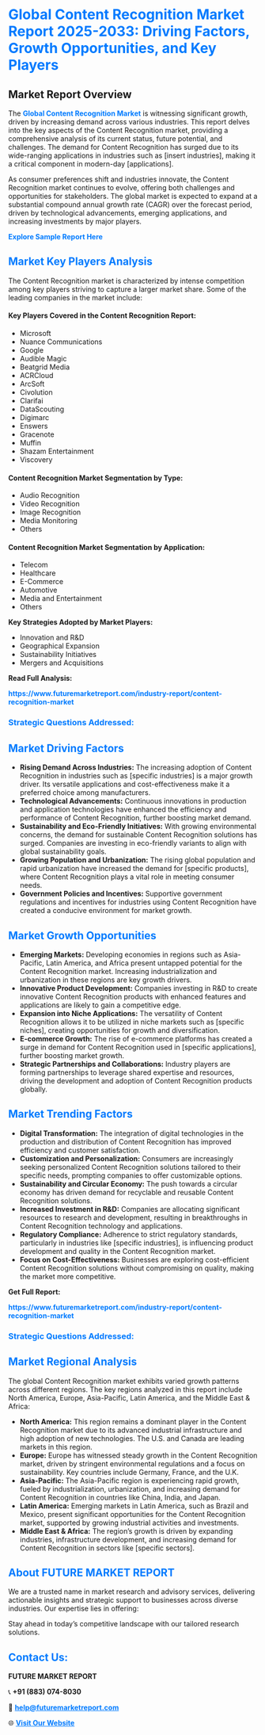 <h1 style="color: #007BFF;">Global Content Recognition Market Report 2025-2033: Driving Factors, Growth Opportunities, and Key Players</h1>

<section id="overview">
<h2>Market Report Overview</h2>
<p>The <a href="https://www.futuremarketreport.com/industry-report/content-recognition-market" style="color: #007BFF; text-decoration: none;"><strong>Global Content Recognition Market</strong></a> is witnessing significant growth, driven by increasing demand across various industries. This report delves into the key aspects of the Content Recognition market, providing a comprehensive analysis of its current status, future potential, and challenges. The demand for Content Recognition has surged due to its wide-ranging applications in industries such as [insert industries], making it a critical component in modern-day [applications].</p>
<p>As consumer preferences shift and industries innovate, the Content Recognition market continues to evolve, offering both challenges and opportunities for stakeholders. The global market is expected to expand at a substantial compound annual growth rate (CAGR) over the forecast period, driven by technological advancements, emerging applications, and increasing investments by major players.</p>
</section>

<section id="overview">
<p><a href="https://www.futuremarketreport.com/request-sample/reportId=51209" style="color: #007BFF; text-decoration: none;"><strong>Explore Sample Report Here</strong></a></p>
</section>

<section id="key-players">
<h2 style="color: #007BFF;">Market Key Players Analysis</h2>
<p>The Content Recognition market is characterized by intense competition among key players striving to capture a larger market share. Some of the leading companies in the market include:</p>
<h4>Key Players Covered in the Content Recognition Report:</h4>
<ul><li>Microsoft</li><li>Nuance Communications</li><li>Google</li><li>Audible Magic</li><li>Beatgrid Media</li><li>ACRCloud</li><li>ArcSoft</li><li>Civolution</li><li>Clarifai</li><li>DataScouting</li><li>Digimarc</li><li>Enswers</li><li>Gracenote</li><li>Muffin</li><li>Shazam Entertainment</li><li>Viscovery</li></ul>
<h4>Content Recognition Market Segmentation by Type:</h4>
<ul><li>Audio Recognition</li><li>Video Recognition</li><li>Image Recognition</li><li>Media Monitoring</li><li>Others</li></ul>

<h4>Content Recognition Market Segmentation by Application:</h4>
<ul><li>Telecom</li><li>Healthcare</li><li>E-Commerce</li><li>Automotive</li><li>Media and Entertainment</li><li>Others</li></ul>
<p><strong>Key Strategies Adopted by Market Players:</strong></p>
<ul>
<li>Innovation and R&D</li>
<li>Geographical Expansion</li>
<li>Sustainability Initiatives</li>
<li>Mergers and Acquisitions</li>
</ul>
</section>

<section>
<p><strong>Read Full Analysis: </strong></p><a href="https://www.futuremarketreport.com/industry-report/content-recognition-market" style="color: #007BFF; text-decoration: none;"><strong>https://www.futuremarketreport.com/industry-report/content-recognition-market</strong></a>
<h3 style="color: #007BFF;">Strategic Questions Addressed:</h3>
</section>

<section id="driving-factors">
<h2 style="color: #007BFF;">Market Driving Factors</h2>
<ul>
<li><strong>Rising Demand Across Industries:</strong> The increasing adoption of Content Recognition in industries such as [specific industries] is a major growth driver. Its versatile applications and cost-effectiveness make it a preferred choice among manufacturers.</li>
<li><strong>Technological Advancements:</strong> Continuous innovations in production and application technologies have enhanced the efficiency and performance of Content Recognition, further boosting market demand.</li>
<li><strong>Sustainability and Eco-Friendly Initiatives:</strong> With growing environmental concerns, the demand for sustainable Content Recognition solutions has surged. Companies are investing in eco-friendly variants to align with global sustainability goals.</li>
<li><strong>Growing Population and Urbanization:</strong> The rising global population and rapid urbanization have increased the demand for [specific products], where Content Recognition plays a vital role in meeting consumer needs.</li>
<li><strong>Government Policies and Incentives:</strong> Supportive government regulations and incentives for industries using Content Recognition have created a conducive environment for market growth.</li>
</ul>
</section>

<section id="growth-opportunities">
<h2 style="color: #007BFF;">Market Growth Opportunities</h2>
<ul>
<li><strong>Emerging Markets:</strong> Developing economies in regions such as Asia-Pacific, Latin America, and Africa present untapped potential for the Content Recognition market. Increasing industrialization and urbanization in these regions are key growth drivers.</li>
<li><strong>Innovative Product Development:</strong> Companies investing in R&D to create innovative Content Recognition products with enhanced features and applications are likely to gain a competitive edge.</li>
<li><strong>Expansion into Niche Applications:</strong> The versatility of Content Recognition allows it to be utilized in niche markets such as [specific niches], creating opportunities for growth and diversification.</li>
<li><strong>E-commerce Growth:</strong> The rise of e-commerce platforms has created a surge in demand for Content Recognition used in [specific applications], further boosting market growth.</li>
<li><strong>Strategic Partnerships and Collaborations:</strong> Industry players are forming partnerships to leverage shared expertise and resources, driving the development and adoption of Content Recognition products globally.</li>
</ul>
</section>

<section id="trending-factors">
<h2 style="color: #007BFF;">Market Trending Factors</h2>
<ul>
<li><strong>Digital Transformation:</strong> The integration of digital technologies in the production and distribution of Content Recognition has improved efficiency and customer satisfaction.</li>
<li><strong>Customization and Personalization:</strong> Consumers are increasingly seeking personalized Content Recognition solutions tailored to their specific needs, prompting companies to offer customizable options.</li>
<li><strong>Sustainability and Circular Economy:</strong> The push towards a circular economy has driven demand for recyclable and reusable Content Recognition solutions.</li>
<li><strong>Increased Investment in R&D:</strong> Companies are allocating significant resources to research and development, resulting in breakthroughs in Content Recognition technology and applications.</li>
<li><strong>Regulatory Compliance:</strong> Adherence to strict regulatory standards, particularly in industries like [specific industries], is influencing product development and quality in the Content Recognition market.</li>
<li><strong>Focus on Cost-Effectiveness:</strong> Businesses are exploring cost-efficient Content Recognition solutions without compromising on quality, making the market more competitive.</li>
</ul>
</section>

<section>
<p><strong>Get Full Report: </strong></p><a href="https://www.futuremarketreport.com/industry-report/content-recognition-market" style="color: #007BFF; text-decoration: none;"><strong>https://www.futuremarketreport.com/industry-report/content-recognition-market</strong></a>
<h3 style="color: #007BFF;">Strategic Questions Addressed:</h3>
</section>


<section id="regional-analysis">
<h2 style="color: #007BFF;">Market Regional Analysis</h2>
<p>The global Content Recognition market exhibits varied growth patterns across different regions. The key regions analyzed in this report include North America, Europe, Asia-Pacific, Latin America, and the Middle East & Africa:</p>
<ul>
<li><strong>North America:</strong> This region remains a dominant player in the Content Recognition market due to its advanced industrial infrastructure and high adoption of new technologies. The U.S. and Canada are leading markets in this region.</li>
<li><strong>Europe:</strong> Europe has witnessed steady growth in the Content Recognition market, driven by stringent environmental regulations and a focus on sustainability. Key countries include Germany, France, and the U.K.</li>
<li><strong>Asia-Pacific:</strong> The Asia-Pacific region is experiencing rapid growth, fueled by industrialization, urbanization, and increasing demand for Content Recognition in countries like China, India, and Japan.</li>
<li><strong>Latin America:</strong> Emerging markets in Latin America, such as Brazil and Mexico, present significant opportunities for the Content Recognition market, supported by growing industrial activities and investments.</li>
<li><strong>Middle East & Africa:</strong> The region’s growth is driven by expanding industries, infrastructure development, and increasing demand for Content Recognition in sectors like [specific sectors].</li>
</ul>
</section>

<footer>
<h2 style="color: #007BFF;">About FUTURE MARKET REPORT</h2>
<p>We are a trusted name in market research and advisory services, delivering actionable insights and strategic support to businesses across diverse industries. Our expertise lies in offering:</p>

<p>Stay ahead in today’s competitive landscape with our tailored research solutions.</p>

<h2 style="color: #007BFF;">Contact Us:</h2>
<p><strong>FUTURE MARKET REPORT</strong></p>
<p>📞 <strong>+91 (883) 074-8030</strong></p>
<p>📧 <strong><a href="mailto:help@futuremarketreport.com" style="color: #007BFF;">help@futuremarketreport.com</a></strong></p>
<p>🌐 <strong><a href="https://www.futuremarketreport.com/" style="color: #007BFF;">Visit Our Website</a></strong></p>
</footer>
